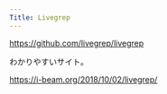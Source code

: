 ```yaml
---
Title: Livegrep
---
```

https://github.com/livegrep/livegrep

わかりやすいサイト。

https://i-beam.org/2018/10/02/livegrep/
